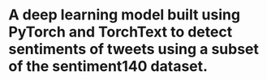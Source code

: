 # A deep learning model built using PyTorch and TorchText to detect sentiments of tweets using a subset of the sentiment140 dataset.
